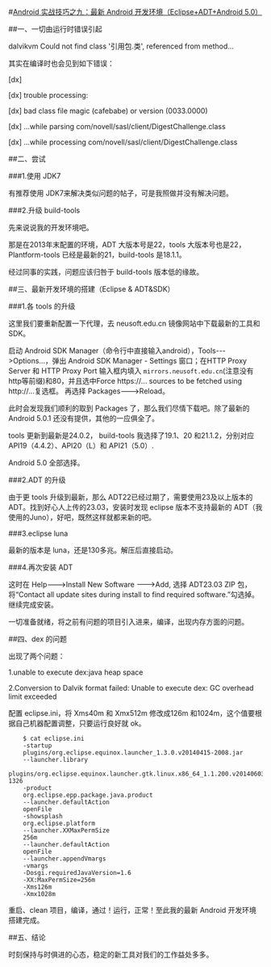 #[Android 实战技巧之九：最新 Android 开发环境（Eclipse+ADT+Android 5.0）](http://blog.csdn.net/lincyang/article/details/42029257)

##一、一切由运行时错误引起

dalvikvm Could not find class '引用包.类', referenced from method... 

其实在编译时也会见到如下错误：

   [dx] 

   [dx] trouble processing:

   [dx] bad class file magic (cafebabe) or version (0033.0000)

   [dx] ...while parsing com/novell/sasl/client/DigestChallenge.class

   [dx] ...while processing com/novell/sasl/client/DigestChallenge.class

##二、尝试

###1.使用 JDK7

有推荐使用 JDK7来解决类似问题的帖子，可是我照做并没有解决问题。

###2.升级 build-tools

先来说说我的开发环境吧。

那是在2013年末配置的环境，ADT 大版本号是22，tools 大版本号也是22，Plantform-tools 已经是最新的21，build-tools 是18.1.1。

经过同事的实践，问题应该归咎于 build-tools 版本低的缘故。

##三、最新开发环境的搭建（Eclipse & ADT&SDK）
 
###1.各 tools 的升级

这里我们要重新配置一下代理，去 neusoft.edu.cn 镜像网站中下载最新的工具和 SDK。

启动 Android SDK Manager（命令行中直接输入android），Tools--->Options...，弹出 Android SDK Manager - Settings 窗口；在HTTP Proxy Server 和 HTTP Proxy Port 输入框内填入 `mirrors.neusoft.edu.cn`(注意没有http等前缀)和80，并且选中Force https://... sources to be fetched using http://...复选框。 再选择 Packages--->Reload。

此时会发现我们顺利的取到 Packages 了，那么我们尽情下载吧。除了最新的 Android 5.0.1 还没有提供，其他的一应俱全了。

tools 更新到最新是24.0.2，
build-tools 我选择了19.1、20 和21.1.2，分别对应 API19（4.4.2）、API20（L）和 API21（5.0）.

Android 5.0 全部选择。

###2.ADT 的升级

由于更 tools 升级到最新，那么 ADT22已经过期了，需要使用23及以上版本的 ADT。找到好心人上传的23.03，安装时发现 eclipse 版本不支持最新的 ADT（我使用的Juno），好吧，既然这样就都来新的吧。

###3.eclipse luna

最新的版本是 luna，还是130多兆。解压后直接启动。

###4.再次安装 ADT

这时在 Help--->Install New Software --->Add, 选择 ADT23.03 ZIP 包，将“Contact all update sites during install to find required software.”勾选掉。
继续完成安装。

一切准备就绪，将之前有问题的项目引入进来，编译，出现内存方面的问题。

##四、dex 的问题

出现了两个问题：

1.unable to execute dex:java heap space

2.Conversion to Dalvik format failed: Unable to execute dex: GC overhead limit exceeded 

配置 eclipse.ini，将 Xms40m 和 Xmx512m 修改成126m 和1024m，这个值要根据自己机器配置调整，只要运行良好就 ok。

```
    $ cat eclipse.ini   
    -startup  
    plugins/org.eclipse.equinox.launcher_1.3.0.v20140415-2008.jar  
    --launcher.library  
    plugins/org.eclipse.equinox.launcher.gtk.linux.x86_64_1.1.200.v20140603-1326  
    -product  
    org.eclipse.epp.package.java.product  
    --launcher.defaultAction  
    openFile  
    -showsplash  
    org.eclipse.platform  
    --launcher.XXMaxPermSize  
    256m  
    --launcher.defaultAction  
    openFile  
    --launcher.appendVmargs  
    -vmargs  
    -Dosgi.requiredJavaVersion=1.6  
    -XX:MaxPermSize=256m  
    -Xms126m  
    -Xmx1028m  
```

重启、clean 项目，编译，通过！运行，正常！至此我的最新 Android 开发环境搭建完成。

##五、结论

时刻保持与时俱进的心态，稳定的新工具对我们的工作益处多多。

